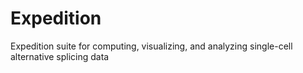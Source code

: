 # Expedition
Expedition suite for computing, visualizing, and analyzing single-cell alternative splicing data
